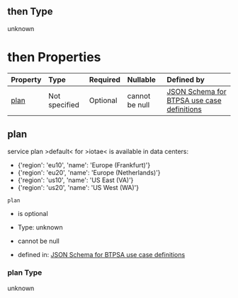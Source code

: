 ## then Type

unknown

# then Properties

| Property      | Type          | Required | Nullable       | Defined by                                                                                                                                                                                                                                      |
| :------------ | :------------ | :------- | :------------- | :---------------------------------------------------------------------------------------------------------------------------------------------------------------------------------------------------------------------------------------------- |
| [plan](#plan) | Not specified | Optional | cannot be null | [JSON Schema for BTPSA use case definitions](btpsa-usecase-properties-services-items-allof-1-then-allof-52-then-allof-0-then-properties-plan.md "undefined#/properties/services/items/allOf/1/then/allOf/52/then/allOf/0/then/properties/plan") |

## plan

service plan >default< for >iotae< is available in data centers:

*   {'region': 'eu10', 'name': 'Europe (Frankfurt)'}
*   {'region': 'eu20', 'name': 'Europe (Netherlands)'}
*   {'region': 'us10', 'name': 'US East (VA)'}
*   {'region': 'us20', 'name': 'US West (WA)'}

`plan`

*   is optional

*   Type: unknown

*   cannot be null

*   defined in: [JSON Schema for BTPSA use case definitions](btpsa-usecase-properties-services-items-allof-1-then-allof-52-then-allof-0-then-properties-plan.md "undefined#/properties/services/items/allOf/1/then/allOf/52/then/allOf/0/then/properties/plan")

### plan Type

unknown
